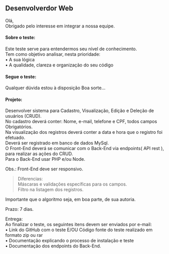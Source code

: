 ## Desenvolverdor Web

Olá,<br>
Obrigado pelo interesse em integrar a nossa equipe.

#### Sobre o teste:
Este teste serve para entendermos seu nível de conhecimento.<br>
Tem como objetivo analisar, nesta prioridade:<br>
•  A sua lógica<br>
•  A qualidade, clareza e organização do seu código<br>

#### Segue o teste:

Qualquer dúvida estou à disposição
Boa sorte...


#### Projeto:
Desenvolver sistema para Cadastro, Visualização, Edição e Deleção de usuários (CRUD).<br>
No cadastro deverá conter: Nome, e-mail, telefone e CPF, todos campos Obrigatórios.<br>
Na visualização dos registros deverá conter a data e hora que o registro foi efetuado.<br>
Deverá ser registrado em banco de dados MySql.<br>
O Front-End deverá se comunicar com o Back-End via endpoints( API rest ), para realizar as ações do CRUD.<br>
Para o Back-End usar PHP e/ou Node.<br>

Obs.: Front-End deve ser responsivo.

>Diferencias:<br>
Máscaras e validações específicas para os campos.<br>
Filtro na listagem dos registros.<Br>


Importante que o algoritmo seja, em boa parte, de sua autoria.

Prazo: 7 dias.


Entrega:<br>
Ao finalizar o teste, os seguintes itens devem ser enviados por e-mail:<br>
•  Link do GitHub com o teste E/OU Código fonte do teste realizado em formato zip ou rar<br>
•  Documentação explicando o processo de instalação e teste<br>
•  Documentação dos endpoints do Back-End.<Br>
